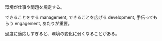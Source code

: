 環境が仕事や問題を規定する。

できることをする management,
できることを広げる development,
手伝ってもらう engagement,
あたりが重要。

過度に適応しすぎると、環境の変化に弱くなることがある。

